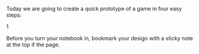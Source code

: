 Today we are going to create a quick prototype of a game in four easy steps:

1

Before you turn your notebook in, bookmark your design with a sticky note at the top if the page.
